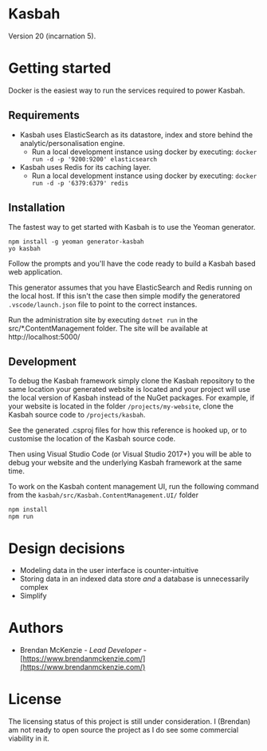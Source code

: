 # Kasbah

Version 20 (incarnation 5).

# Getting started

Docker is the easiest way to run the services required to power Kasbah.

## Requirements

 * Kasbah uses ElasticSearch as its datastore, index and store behind the analytic/personalisation engine.
    * Run a local development instance using docker by executing: `docker run -d -p '9200:9200' elasticsearch`
 * Kasbah uses Redis for its caching layer.
    * Run a local development instance using docker by executing: `docker run -d -p '6379:6379' redis`

## Installation

The fastest way to get started with Kasbah is to use the Yeoman generator.

    npm install -g yeoman generator-kasbah
    yo kasbah

Follow the prompts and you'll have the code ready to build a Kasbah based web application.

This generator assumes that you have ElasticSearch and Redis running on the local host.  If this isn't the case then simple modify the generatored `.vscode/launch.json` file to point to the correct instances.

Run the administration site by executing `dotnet run` in the src/*.ContentManagement folder.  The site will be available at http://localhost:5000/

## Development

To debug the Kasbah framework simply clone the Kasbah repository to the same location your generated website is located and your project will use the local version of Kasbah instead of the NuGet packages.  For example, if your website is located in the folder `/projects/my-website`, clone the Kasbah source code to `/projects/kasbah`.

See the generated .csproj files for how this reference is hooked up, or to customise the location of the Kasbah source code.

Then using Visual Studio Code (or Visual Studio 2017+) you will be able to debug your website and the underlying Kasbah framework at the same time.

To work on the Kasbah content management UI, run the following command from the `kasbah/src/Kasbah.ContentManagement.UI/` folder

    npm install
    npm run

# Design decisions

 * Modeling data in the user interface is counter-intuitive
 * Storing data in an indexed data store _and_ a database is unnecessarily complex
 * Simplify

# Authors

 * Brendan McKenzie - *Lead Developer* - [https://www.brendanmckenzie.com/](https://www.brendanmckenzie.com/)

# License

The licensing status of this project is still under consideration.  I (Brendan) am not ready to open source the project as I do see some commercial viability in it.
